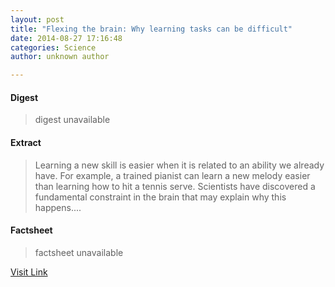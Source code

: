 ```yaml
---
layout: post
title: "Flexing the brain: Why learning tasks can be difficult"
date: 2014-08-27 17:16:48
categories: Science
author: unknown author

---
```



#### Digest
>digest unavailable

#### Extract
>Learning a new skill is easier when it is related to an ability we already have. For example, a trained pianist can learn a new melody easier than learning how to hit a tennis serve. Scientists have discovered a fundamental constraint in the brain that may explain why this happens....

#### Factsheet
>factsheet unavailable

[Visit Link](http://feeds.sciencedaily.com/~r/sciencedaily/~3/OgcI3UvKAlQ/140827131648.htm)


